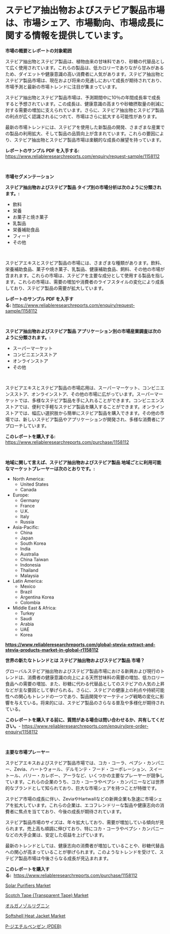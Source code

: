 <p><h1>ステビア抽出物およびステビア製品市場は、市場シェア、市場動向、市場成長に関する情報を提供しています。</h1></p><p><strong>市場の概要とレポートの対象範囲</strong></p>
<p><p>ステビア抽出物とステビア製品は、植物由来の甘味料であり、砂糖の代替品として広く使用されています。これらの製品は、低カロリーでありながら甘みがあるため、ダイエットや健康意識の高い消費者に人気があります。ステビア抽出物とステビア製品市場は、現在および将来の見通しにおいて成長が期待されており、市場予測と最新の市場トレンドに注目が集まっています。</p><p>ステビア抽出物とステビア製品市場は、予測期間中に10％の年間成長率で成長すると予想されています。この成長は、健康意識の高まりや砂糖摂取量の削減に対する需要の増加に支えられています。さらに、ステビア抽出物とステビア製品の利点が広く認識されるにつれて、市場はさらに拡大する可能性があります。</p><p>最新の市場トレンドには、ステビアを使用した新製品の開発、さまざまな産業での製品の利用拡大、そして製品の品質向上が含まれています。これらの要因により、ステビア抽出物とステビア製品市場は楽観的な成長の展望を持っています。</p></p>
<p><strong>レポートのサンプル PDF を入手する:</strong> <a href="https://www.reliableresearchreports.com/enquiry/request-sample/1158112">https://www.reliableresearchreports.com/enquiry/request-sample/1158112</a></p>
<p>&nbsp;</p>
<p><strong>市場セグメンテーション</strong></p>
<p><strong>ステビア抽出物およびステビア製品 タイプ別の市場分析は次のように分類されます。:</strong></p>
<p><ul><li>飲料</li><li>栄養</li><li>お菓子と焼き菓子</li><li>乳製品</li><li>栄養補助食品</li><li>フィード</li><li>その他</li></ul></p>
<p>&nbsp;</p>
<p><p>ステビアエキスとステビア製品の市場には、さまざまな種類があります。飲料、栄養補助食品、菓子や焼き菓子、乳製品、健康補助食品、飼料、その他の市場が含まれます。これらの市場は、ステビアを主要な成分として使用する製品を指します。これらの市場は、需要の増加や消費者のライフスタイルの変化により成長しており、ステビア製品の需要が拡大しています。</p></p>
<p><strong>レポートのサンプル PDF を入手する:</strong>&nbsp;<a href="https://www.reliableresearchreports.com/enquiry/request-sample/1158112">https://www.reliableresearchreports.com/enquiry/request-sample/1158112</a></p>
<p>&nbsp;</p>
<p><strong> ステビア抽出物およびステビア製品 アプリケーション別の市場産業調査は次のように分類されます。:</strong></p>
<p><ul><li>スーパーマーケット</li><li>コンビニエンスストア</li><li>オンラインストア</li><li>その他</li></ul></p>
<p>&nbsp;</p>
<p><p>ステビアエキスとステビア製品の市場応用は、スーパーマーケット、コンビニエンスストア、オンラインストア、その他の市場に広がっています。スーパーマーケットでは、多様なステビア製品を手に入れることができます。コンビニエンスストアでは、便利で手軽なステビア製品を購入することができます。オンラインストアでは、幅広い選択肢から簡単にステビア製品を購入できます。その他の市場では、新しいステビア製品やアプリケーションが開発され、多様な消費者にアプローチしています。</p></p>
<p><strong>このレポートを購入する:</strong>&nbsp; <a href="https://www.reliableresearchreports.com/purchase/1158112">https://www.reliableresearchreports.com/purchase/1158112</a></p>
<p>&nbsp;</p>
<p><strong>地域に関して言えば、ステビア抽出物およびステビア製品 地域ごとに利用可能なマーケットプレーヤーは次のとおりです。:</strong></p>
<p><ul>
    <li>
        North America:
        <ul>
            <li>United States</li>
            <li>Canada</li>
        </ul>
    </li>
    <li>
        Europe:
        <ul>
            <li>Germany</li>
            <li>France</li>
            <li>U.K.</li>
            <li>Italy</li>
            <li>Russia</li>
        </ul>
    </li>
    <li>
        Asia-Pacific:
        <ul>
            <li>China</li>
            <li>Japan</li>
            <li>South Korea</li>
            <li>India</li>
            <li>Australia</li>
            <li>China Taiwan</li>
            <li>Indonesia</li>
            <li>Thailand</li>
            <li>Malaysia</li>
        </ul>
    </li>
    <li>
        Latin America:
        <ul>
            <li>Mexico</li>
            <li>Brazil</li>
            <li>Argentina Korea</li>
            <li>Colombia</li>
        </ul>
    </li>
    <li>
        Middle East & Africa:
        <ul>
            <li>Turkey</li>
            <li>Saudi</li>
            <li>Arabia</li>
            <li>UAE</li>
            <li>Korea</li>
        </ul>
    </li>
    </ul></p>
<p><strong><a href="https://www.reliableresearchreports.com/global-stevia-extract-and-stevia-products-market-in-global-r1158112">https://www.reliableresearchreports.com/global-stevia-extract-and-stevia-products-market-in-global-r1158112</a></strong>&nbsp;</p>
<p><strong>世界の新たなトレンドとは ステビア抽出物およびステビア製品 市場？</strong></p>
<p><p>グローバルステビア抽出物およびステビア製品市場における新興および現行のトレンドは、消費者の健康意識の向上による天然甘味料の需要の増加、低カロリー食品への需要の増加、また、砂糖に代わる代替品としてのステビアの人気の上昇などが主な要因として挙げられる。さらに、ステビアの健康上の利点や持続可能性への関心もトレンドの一つであり、製品開発やマーケティング戦略の変化に影響を与えている。将来的には、ステビア製品のさらなる普及や多様化が期待されている。</p></p>
<p><strong>このレポートを購入する前に、質問がある場合は問い合わせるか、共有してください。</strong>- <a href="https://www.reliableresearchreports.com/enquiry/pre-order-enquiry/1158112">https://www.reliableresearchreports.com/enquiry/pre-order-enquiry/1158112</a></p>
<p>&nbsp;</p>
<p><strong>主要な市場プレーヤー</strong></p>
<p><p>ステビアエキスおよびステビア製品市場では、コカ・コーラ、ペプシ・カンパニー、Zevia、ハートウォール、デルモンテ・フード・コーポレーション、スイートール、バリー・カレボー、アーラなど、いくつかの主要なプレーヤーが競争しています。これらの企業のうち、コカ・コーラやペプシ・カンパニーなどは世界的なブランドとして知られており、巨大な市場シェアを持つことが特徴です。</p><p>ステビア市場の成長に伴い、ZeviaやHartwallなどの新興企業も急速に市場シェアを拡大しています。これらの企業は、エコフレンドリーな製品や健康志向の消費者に焦点を当てており、今後の成長が期待されています。</p><p>ステビア製品市場のサイズは、年々拡大しており、需要が増加している傾向が見られます。売上高も順調に伸びており、特にコカ・コーラやペプシ・カンパニーなどの大手企業は、安定した収益を上げています。</p><p>最新のトレンドとしては、健康志向の消費者が増加していることや、砂糖代替品への関心が高まっていることが挙げられます。このようなトレンドを受けて、ステビア製品市場は今後さらなる成長が見込まれます。</p></p>
<p><strong>このレポートを購入する:</strong>&nbsp;&nbsp;<a href="https://www.reliableresearchreports.com/purchase/1158112">https://www.reliableresearchreports.com/purchase/1158112</a></p>
<p><p><a href="https://github.com/nancykennedykellievqfqt2/Market-Research-Report-List-2/blob/main/solar-purifiers-market.md">Solar Purifiers Market</a></p><p><a href="https://issuu.com/reportprime-2/docs/scotch-tape-transparent-tape-market-size-2030.pptx">Scotch Tape (Transparent Tape) Market</a></p><p><a href="https://github.com/MosesSpinka1914/Market-Research-Report-List-1/blob/main/330462684870.md">オルガノゾルリグニン</a></p><p><a href="https://github.com/seekum/Market-Research-Report-List-2/blob/main/softshell-heat-jacket-market.md">Softshell Heat Jacket Market</a></p><p><a href="https://github.com/RudyBoyer2017/Market-Research-Report-List-1/blob/main/287497984871.md">P-ジエチルベンゼン (PDEB)</a></p></p>